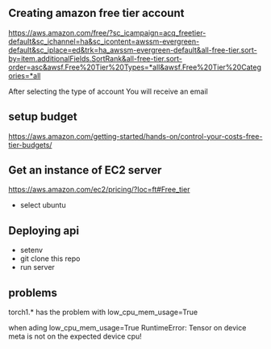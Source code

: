 ## Creating amazon free tier account

https://aws.amazon.com/free/?sc_icampaign=acq_freetier-default&sc_ichannel=ha&sc_icontent=awssm-evergreen-default&sc_iplace=ed&trk=ha_awssm-evergreen-default&all-free-tier.sort-by=item.additionalFields.SortRank&all-free-tier.sort-order=asc&awsf.Free%20Tier%20Types=*all&awsf.Free%20Tier%20Categories=*all


After selecting the type of account
You will receive an email

## setup budget
https://aws.amazon.com/getting-started/hands-on/control-your-costs-free-tier-budgets/

## Get an instance of EC2 server 
https://aws.amazon.com/ec2/pricing/?loc=ft#Free_tier
- select ubuntu

## Deploying api
- setenv
- git clone this repo
- run server


## problems
torch1.* has the problem with  low_cpu_mem_usage=True

when ading low_cpu_mem_usage=True
    RuntimeError: Tensor on device meta is not on the expected device cpu!